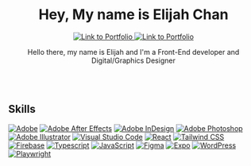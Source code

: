 <h1 align="center">Hey, My name is Elijah Chan</h1>

<p align="center">  
  <a href="https://elijahchan.ca/">
    <img alt="Link to Portfolio" title="Check out my Portfolio" target="_blank" src="https://img.shields.io/badge/Elijah's-Portfolio-CABDB9">
  </a>
    <a href="https://www.linkedin.com/in/elijahrc-chan/">
    <img alt="Link to Portfolio" title="Check out my Portfolio" target="_blank" src="https://img.shields.io/badge/Elijah's-Linkedin-blue">
  </a>
<p align="center">Hello there, my name is Elijah and I'm a Front-End developer and Digital/Graphics Designer</p>
  
  <br><br>
</p>

<h2>Skills</h2>
<p>
<a href="#"><img alt="Adobe" src="https://img.shields.io/badge/Adobe-FF0000.svg?logo=adobe&logoColor=white"></a>
<a href="#"><img alt="Adobe After Effects" src="https://img.shields.io/badge/Adobee%20After%20Effects-9999FF.svg?logo=adobe-after-effects&logoColor=white"></a>
<a href="#"><img alt="Adobe InDesign" src="https://img.shields.io/badge/Adobe%20InDesign-FF3366.svg?logo=adobe-indesign&logoColor=white"></a>
<a href="#"><img alt="Adobe Photoshop" src="https://img.shields.io/badge/Adobe%20Photoshop-31A8FF.svg?logo=adobe-photoshop&logoColor=white"></a>
<a href="#"><img alt="Adobe Illustrator" src="https://img.shields.io/badge/Adobe%20Illustrator-FF9A00.svg?logo=adobe-illustrator&logoColor=white"></a>
<a href="#"><img alt="Visual Studio Code" src="https://img.shields.io/badge/visual%20studio%20code-007ACC.svg?logo=visual-studio-code&logoColor=white"></a>
<a href="#"><img alt="React" src="https://img.shields.io/badge/React-61DAFB.svg?logo=React&logoColor=white"></a>
<a href="#"><img alt="Tailwind CSS" src="https://img.shields.io/badge/Tailwind%20CSS-06B6D4.svg?logo=tailwind-css&logoColor=white"></a>
<a href="#"><img alt="Firebase" src="https://img.shields.io/badge/Firebase-FFCA28.svg?logo=firebase&logoColor=white"></a>
<a href="#"><img alt="Typescript" src="https://img.shields.io/badge/Typescript-3178C6.svg?logo=typescript&logoColor=white"></a>
<a href="#"><img alt="JavaScript" src="https://img.shields.io/badge/JavaScript-F7DF1E.svg?logo=javacript&logoColor=white"></a>
<a href="#"><img alt="Figma" src="https://img.shields.io/badge/Figma-F24E1E.svg?logo=figma&logoColor=white"></a>
<a href="#"><img alt="Expo" src="https://img.shields.io/badge/Expo-000020.svg?logo=expo&logoColor=white"></a>
<a href="#"><img alt="WordPress" src="https://img.shields.io/badge/WordPress-21759B.svg?logo=wordpress&logoColor=white"></a>
<a href="#"><img alt="Playwright" src="https://img.shields.io/badge/Playwright-2EAD33.svg?logo=playwright&logoColor=white"></a>
<br>
</p>
